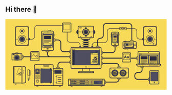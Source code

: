 ## Hi there 👋

<img src="https://github.com/Svyatoslav-Vtulkin/Svyatoslav-Vtulkin/blob/main/js.gif" alt="The Unlimited">
